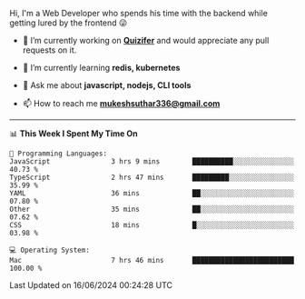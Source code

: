 Hi, I'm a Web Developer who spends his time with the backend while getting lured by the frontend 😜

- 🔭 I’m currently working on **[Quizifer](https://github.com/SutharMukesh/Quizifer/)** and would appreciate any pull requests on it.

- 🌱 I’m currently learning **redis, kubernetes**

- 💬 Ask me about **javascript, nodejs, CLI tools**

- 📫 How to reach me **mukeshsuthar336@gmail.com**

---
<!--START_SECTION:waka-->
📊 **This Week I Spent My Time On** 

```text
💬 Programming Languages: 
JavaScript               3 hrs 9 mins        ██████████░░░░░░░░░░░░░░░   40.73 % 
TypeScript               2 hrs 47 mins       █████████░░░░░░░░░░░░░░░░   35.99 % 
YAML                     36 mins             ██░░░░░░░░░░░░░░░░░░░░░░░   07.80 % 
Other                    35 mins             ██░░░░░░░░░░░░░░░░░░░░░░░   07.62 % 
CSS                      18 mins             █░░░░░░░░░░░░░░░░░░░░░░░░   03.98 % 

💻 Operating System: 
Mac                      7 hrs 46 mins       █████████████████████████   100.00 % 
```


 Last Updated on 16/06/2024 00:24:28 UTC
<!--END_SECTION:waka-->
